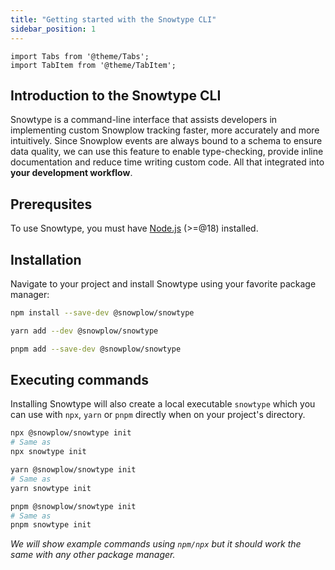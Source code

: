 ```yaml
---
title: "Getting started with the Snowtype CLI"
sidebar_position: 1
---
```


```mdx-code-block
import Tabs from '@theme/Tabs';
import TabItem from '@theme/TabItem';
```

## Introduction to the Snowtype CLI

Snowtype is a command-line interface that assists developers in implementing custom Snowplow tracking faster, more accurately and more intuitively. Since Snowplow events are always bound to a schema to ensure data quality, we can use this feature to enable type-checking, provide inline documentation and reduce time writing custom code. All that integrated into **your development workflow**.

## Prerequsites

To use Snowtype, you must have [Node.js](https://nodejs.org/en/) (>=@18) installed.

## Installation

Navigate to your project and install Snowtype using your favorite package manager:

<Tabs groupId="package-manager">
  <TabItem value="npm" label="npm" default>

```bash
npm install --save-dev @snowplow/snowtype
```

  </TabItem>
  <TabItem value="yarn" label="Yarn">

```bash
yarn add --dev @snowplow/snowtype
```

  </TabItem>
  <TabItem value="pnpm" label="pnpm">

```bash
pnpm add --save-dev @snowplow/snowtype 
```

  </TabItem>
</Tabs>

## Executing commands

Installing Snowtype will also create a local executable `snowtype` which you can use with `npx`, `yarn` or `pnpm` directly when on your project's directory.

<Tabs groupId="example-commands">
  <TabItem value="npm" label="npm" default>

```bash
npx @snowplow/snowtype init
# Same as
npx snowtype init
```

  </TabItem>
  <TabItem value="yarn" label="Yarn">

```bash
yarn @snowplow/snowtype init
# Same as
yarn snowtype init
```

  </TabItem>
  <TabItem value="pnpm" label="pnpm">

```bash
pnpm @snowplow/snowtype init
# Same as
pnpm snowtype init 
```

  </TabItem>
</Tabs>

_We will show example commands using `npm/npx` but it should work the same with any other package manager._

